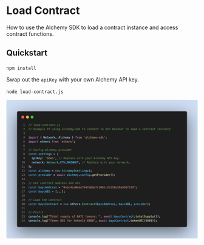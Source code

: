 # Load Contract

How to use the Alchemy SDK to load a contract instance and access contract functions.

## Quickstart

`npm install`

Swap out the `apiKey` with your own Alchemy API key.

`node load-contract.js`

![load-contract image](./images/load-contract.png)
